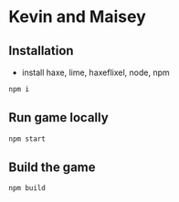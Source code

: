 # Kevin and Maisey

## Installation
- install haxe, lime, haxeflixel, node, npm

```sh
npm i
```

## Run game locally
```sh
npm start
```

## Build the game
```sh
npm build
```